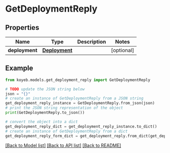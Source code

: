 # GetDeploymentReply


## Properties

Name | Type | Description | Notes
------------ | ------------- | ------------- | -------------
**deployment** | [**Deployment**](Deployment.md) |  | [optional] 

## Example

```python
from koyeb.models.get_deployment_reply import GetDeploymentReply

# TODO update the JSON string below
json = "{}"
# create an instance of GetDeploymentReply from a JSON string
get_deployment_reply_instance = GetDeploymentReply.from_json(json)
# print the JSON string representation of the object
print(GetDeploymentReply.to_json())

# convert the object into a dict
get_deployment_reply_dict = get_deployment_reply_instance.to_dict()
# create an instance of GetDeploymentReply from a dict
get_deployment_reply_form_dict = get_deployment_reply.from_dict(get_deployment_reply_dict)
```
[[Back to Model list]](../README.md#documentation-for-models) [[Back to API list]](../README.md#documentation-for-api-endpoints) [[Back to README]](../README.md)


